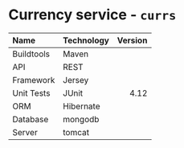 # Currency service - `currs`

| Name        | Technology  | Version |
|:------------|:------------|--------:|
| Buildtools  | Maven       |         |
| API         | REST        |         |
| Framework   | Jersey      |         |
| Unit Tests  | JUnit       | 4.12    |
| ORM         | Hibernate   |         |
| Database    | mongodb     |         |
| Server      | tomcat      |         |

